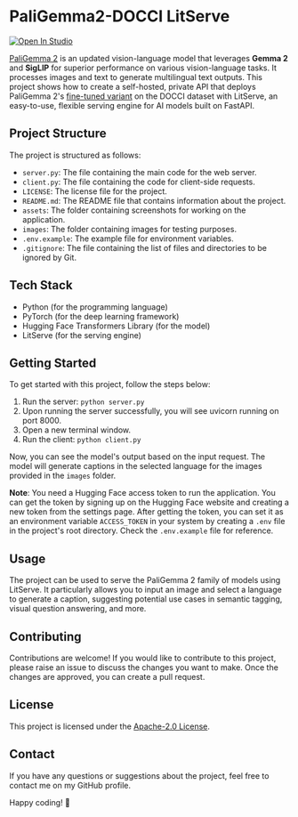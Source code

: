 # PaliGemma2-DOCCI LitServe

[![Open In Studio](https://pl-bolts-doc-images.s3.us-east-2.amazonaws.com/app-2/studio-badge.svg)](https://lightning.ai/sitammeur/studios/deploy-docci-fine-tuned-paligemma-2-vision-language-model)

[PaliGemma 2](https://huggingface.co/collections/google/paligemma-2-release-67500e1e1dbfdd4dee27ba48) is an updated vision-language model that leverages **Gemma 2** and **SigLIP** for superior performance on various vision-language tasks. It processes images and text to generate multilingual text outputs. This project shows how to create a self-hosted, private API that deploys PaliGemma 2's [fine-tuned variant](https://huggingface.co/google/paligemma2-3b-ft-docci-448) on the DOCCI dataset with LitServe, an easy-to-use, flexible serving engine for AI models built on FastAPI.

## Project Structure

The project is structured as follows:

- `server.py`: The file containing the main code for the web server.
- `client.py`: The file containing the code for client-side requests.
- `LICENSE`: The license file for the project.
- `README.md`: The README file that contains information about the project.
- `assets`: The folder containing screenshots for working on the application.
- `images`: The folder containing images for testing purposes.
- `.env.example`: The example file for environment variables.
- `.gitignore`: The file containing the list of files and directories to be ignored by Git.

## Tech Stack

- Python (for the programming language)
- PyTorch (for the deep learning framework)
- Hugging Face Transformers Library (for the model)
- LitServe (for the serving engine)

## Getting Started

To get started with this project, follow the steps below:

1. Run the server: `python server.py`
2. Upon running the server successfully, you will see uvicorn running on port 8000.
3. Open a new terminal window.
4. Run the client: `python client.py`

Now, you can see the model's output based on the input request. The model will generate captions in the selected language for the images provided in the `images` folder.

**Note**: You need a Hugging Face access token to run the application. You can get the token by signing up on the Hugging Face website and creating a new token from the settings page. After getting the token, you can set it as an environment variable `ACCESS_TOKEN` in your system by creating a `.env` file in the project's root directory. Check the `.env.example` file for reference.

## Usage

The project can be used to serve the PaliGemma 2 family of models using LitServe. It particularly allows you to input an image and select a language to generate a caption, suggesting potential use cases in semantic tagging, visual question answering, and more.

## Contributing

Contributions are welcome! If you would like to contribute to this project, please raise an issue to discuss the changes you want to make. Once the changes are approved, you can create a pull request.

## License

This project is licensed under the [Apache-2.0 License](LICENSE).

## Contact

If you have any questions or suggestions about the project, feel free to contact me on my GitHub profile.

Happy coding! 🚀
